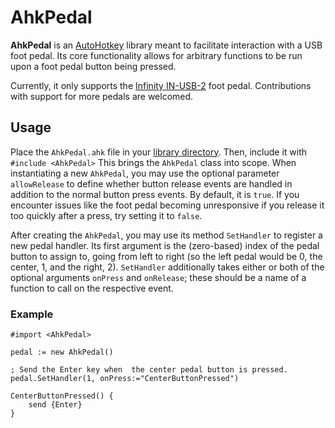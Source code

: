 # AhkPedal

**AhkPedal** is an [AutoHotkey](https://www.autohotkey.com/) library meant to
facilitate interaction with a USB foot pedal. Its core functionality allows
for arbitrary functions to be run upon a foot pedal button being pressed.

Currently, it only supports the [Infinity
IN-USB-2](http://www.veccorp.com/foot-controls.html) foot pedal. Contributions
with support for more pedals are welcomed.

## Usage

Place the `AhkPedal.ahk` file in your [library
directory](https://autohotkey.com/docs/Functions.htm#lib). Then, include it
with `#include <AhkPedal>` This brings the `AhkPedal` class into scope. When
instantiating a new `AhkPedal`, you may use the optional parameter
`allowRelease` to define whether button release events are handled in
addition to the normal button press events. By default, it is `true`. If you
encounter issues like the foot pedal becoming unresponsive if you release it
too quickly after a press, try setting it to `false`.

After creating the `AhkPedal`, you may use its method `SetHandler` to
register a new pedal handler. Its first argument is the (zero-based) index of
the pedal button to assign to, going from left to right (so the left pedal
would be 0, the center, 1, and the right, 2). `SetHandler` additionally takes
either or both of the optional arguments `onPress` and `onRelease`; these
should be a name of a function to call on the respective event.

### Example

```ahk
#import <AhkPedal>

pedal := new AhkPedal()

; Send the Enter key when  the center pedal button is pressed.
pedal.SetHandler(1, onPress:="CenterButtonPressed")

CenterButtonPressed() {
    send {Enter}
}
```
